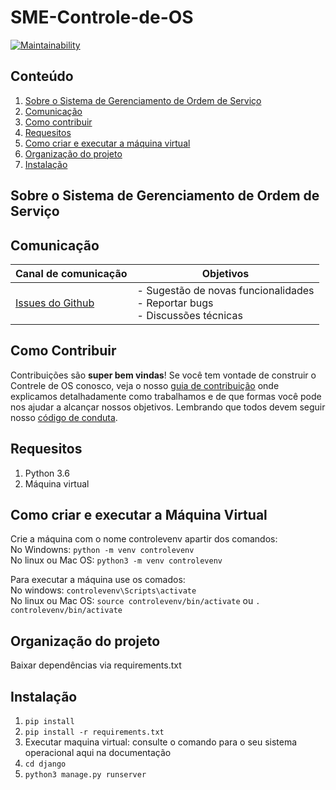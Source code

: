 # SME-Controle-de-OS

[![Maintainability](https://api.codeclimate.com/v1/badges/7d34f4c49b56a7c38466/maintainability)](https://codeclimate.com/github/prefeiturasp/SME-Controle-de-OS)



## Conteúdo

1. [Sobre o Sistema de Gerenciamento de Ordem de Serviço](#sobre-o-sistema-de-gerenciamento-de-ordem-de-serviço)
2. [Comunicação](#Comunicação)
3. [Como contribuir](#como-contribuir)
4. [Requesitos](#requesitos)
5. [Como criar e executar a máquina virtual](#como-criar-e-executar-a-máquina-virtual)
6. [Organização do projeto](#organização-do-projeto)
7. [Instalação](#instalação)


## Sobre o Sistema de Gerenciamento de Ordem de Serviço


## Comunicação

| Canal de comunicação | Objetivos |
|----------------------|-----------|
| [Issues do Github](https://github.com/prefeiturasp/SME-Controle-de-OS/issues) | - Sugestão de novas funcionalidades<br> - Reportar bugs<br> - Discussões técnicas |


## Como Contribuir

Contribuições são **super bem vindas**! Se você tem vontade de construir o
Contrele de OS conosco, veja o nosso [guia de contribuição](./CONTRIBUTING.md)
onde explicamos detalhadamente como trabalhamos e de que formas você pode nos
ajudar a alcançar nossos objetivos. Lembrando que todos devem seguir 
nosso [código de conduta](./CODEOFCONDUCT.md).


## Requesitos
 
1. Python 3.6
2. Máquina virtual 
 
## Como criar e executar a Máquina Virtual

Crie a máquina com o nome controlevenv apartir dos comandos:</br>
No Windowns: `python -m venv controlevenv`</br>
No linux ou Mac OS: `python3 -m venv controlevenv`</br>

Para executar a máquina use os comados:</br>
No windows: `controlevenv\Scripts\activate`</br>
No linux ou Mac OS: `source controlevenv/bin/activate` ou `. controlevenv/bin/activate`</br>


## Organização do projeto

Baixar dependências via requirements.txt


## Instalação

1. `pip install`
2. `pip install -r requirements.txt`
3.  Executar maquina virtual: consulte o comando para o seu sistema operacional aqui na documentação
4. `cd django`
5. `python3 manage.py runserver`



